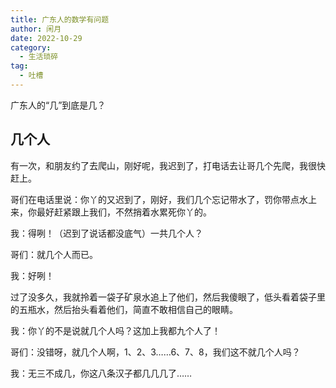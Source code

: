 ```yaml
---
title: 广东人的数学有问题
author: 闲月
date: 2022-10-29
category:
  - 生活琐碎
tag:
  - 吐槽
---
```


广东人的“几”到底是几？

<!-- more -->

## 几个人

有一次，和朋友约了去爬山，刚好呢，我迟到了，打电话去让哥几个先爬，我很快赶上。

哥们在电话里说：你丫的又迟到了，刚好，我们几个忘记带水了，罚你带点水上来，你最好赶紧跟上我们，不然捎着水累死你丫的。

我：得咧！（迟到了说话都没底气）一共几个人？

哥们：就几个人而已。

我：好咧！

过了没多久，我就拎着一袋子矿泉水追上了他们，然后我傻眼了，低头看着袋子里的五瓶水，然后抬头看着他们，简直不敢相信自己的眼睛。

我：你丫的不是说就几个人吗？这加上我都九个人了！

哥们：没错呀，就几个人啊，1、2、3……6、7、8，我们这不就几个人吗？

我：无三不成几，你这八条汉子都几几几了……
